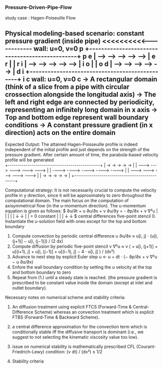 ### Pressure-Driven-Pipe-Flow

study case : Hagen-Poiseuille Flow


Physical modeling-based scenario:
                  constant pressure gradient (inside pipe)
                    <<<<<<<<<<------------
                        wall: u=0, v=0
   p    +-----------------------------------------------+   p
   e    |  -->      -->       -->        -->      -->   |   e
   r    |                                               |   r
   i    |  -->      -->       -->        -->      -->   |   i
   o    |                                               |   o
   d    |  -->      -->       -->        -->      -->   |   d
   i    +-----------------------------------------------+   i
   c                    wall: u=0, v=0                      c
-> A rectangular domain (think of a slice from a pipe with
   circular crossection alongside the longitudal axis)
-> The left and right edge are connected by periodicity,
   representing an infinitely long domain in x axis
-> Top and bottom edge represent wall boundary conditions
-> A constant pressure gradient (in x direction) acts on the
   entire domain
--------

Expected Output: 
The attained Hagen-Poisseuille profile is indeed independent
of the initial profile and just depends on the strength of
the pressure gradient. After certain amount of time, the 
parabola-based velocity profile will be generated  
        +-----------------------------------------------+
        |   ->       ->       ->       ->       ->      |
        |   --->     --->     --->     --->     --->    |
        |   ---->    ---->    ---->    ---->    ---->   |
        |   --->     --->     --->     --->     --->    |
        |   ->       ->       ->       ->       ->      |
        +-----------------------------------------------+

Computational strategy:
It is not necessarily crucial to compute the velocity profile in y
direction, since it will be approximately to zero throughout the computational domain.
The main focus on the computation of axisymmetrical flow (in the u-momentum direction).
The u-momentum equation is given as follows:
$    ∂u/∂t + u ∂u/∂x + v ∂u/∂y = - ∂p/∂x + ν ∇²u
                |     |             |       |
                |     ↓             ↓       |
                |    = 0        constant    |
                |                           |
                ↓                           ↓ $
        central differences         five-point stencil
0. Instantiate the u-solution field with ones except for
   the top and bottom boundary
1. Compute convection by periodic central difference
    u ∂u/∂x ≈ u[i, j] ⋅ (u[i, (j+1)] − u[i, (j−1)]) / (2 dx)
2. Compute diffusion by periodic five-point stencil
    ν ∇²u ≈ ν (
        + u[i, (j+1)]
        + u[(i+1), j]
        + u[i, (j−1)]
        + u[(i−1), j]
        − 4 ⋅ u[i, j]
        ) / (dx²)
3. Advance to next step by explicit Euler step
    u ← u + dt ⋅ (− ∂p/∂x + ν ∇²u − u ∂u/∂x)
4. Enfore the wall boundary condition by setting the u velocity
   at the top and bottom boundary to zero
5. Repeat from (1.) until a steady state is reached.
(the pressure gradient is prescribed to be constant value inside the domain (except at inlet and outlet boundary).

Necessary notes on numerical scheme and stability criteria:
1. An diffusion treatment using explicit FTCS (Forward-Time & Central-Difference Scheme) whereas 
   an convection treatment which is explicit FTBS (Forward-Time & Backward Scheme).
  
2. a central difference approximation for the
   convection term which is conditionally stable iff the diffusive
   transport is dominant (i.e., we suggest to not selecting the kinematic
   viscosity value too low).

3. issue on numerical stability is mathematically prescribed CFL (Courant-Friedrich-Lewy) condition:
    (ν dt) / (dx²) ≤ 1/2
3. Stability criteria 

